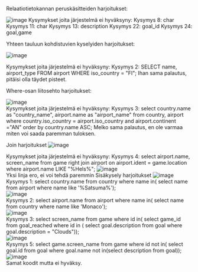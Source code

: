 Relaatiotietokannan peruskäsitteiden harjoitukset:

![image](https://github.com/user-attachments/assets/4a65f5a6-96a6-463b-b262-95139b9fb99f)
Kysymykset joita järjestelmä ei hyväksyny:
Kysymys 8: char
Kysymys 11: char
Kysymys 13: description
Kysymys 22: goal_id
Kysymys 24: goal,game

Yhteen tauluun kohdistuvien kyselyiden harjoitukset:

![image](https://github.com/user-attachments/assets/266e1eb7-f28e-4b6c-b320-c4c6d4789048)  

Kysymykset joita järjestelmä ei hyväksyny:
Kysymys 2: SELECT name, airport_type FROM airport WHERE iso_country = "FI";
Ihan sama palautus, pitäisi olla täydet pisteet.

Where-osan liitosehto harjoitukset:

![image](https://github.com/user-attachments/assets/866c3ef8-f835-418f-be42-5289038703f9)  
Kysymykset joita järjestelmä ei hyväksyny:
Kysymys 3: select country.name as "country_name", airport.name as "airport_name" from country, airport where country.iso_country = airport.iso_country and airport.continent ="AN" order by country.name ASC;
Melko sama palautus, en ole varmaa miten voi saada paremman tuloksen.

Join harjoitukset
![image](https://github.com/user-attachments/assets/69554717-3300-4b04-8ff9-9b84239ccbaf)  

Kysymykset joita järjestelmä ei hyväksyny:
Kysymys 4: select airport.name, screen_name from game right join airport on airport.ident = game.location where airport.name LIKE "%Hels%";
![image](https://github.com/user-attachments/assets/2166583e-e1c9-4bd7-af91-57d865842e1c)  
Yksi linja ero, ei voi tehdä paremmin
Sisäkysely harjoitukset
![image](https://github.com/user-attachments/assets/b23df9ea-5ab0-42ef-a40c-29abea74e427)   
Kysymys 1: select country.name from country where name in( select name from airport where name like '%Satsuma%');   
![image](https://github.com/user-attachments/assets/5852a106-fb56-41e6-b8fb-a0bbb66004c0)    
Kysymys 2: select airport.name from airport where name in( select name from country where name like 'Monaco');   
![image](https://github.com/user-attachments/assets/24c600d7-0627-4b08-83ee-9c0dfc4e4d5b)   
Kysymys 3: select screen_name from game where id in( select game_id from goal_reached where id in ( select goal.description from goal where goal.description = "Clouds"));   
![image](https://github.com/user-attachments/assets/7f3fb7be-ddae-471c-8ff1-3be5f4fc3a78)   
Kysymys 5: select game.screen_name from game where id not in( select goal.id from goal where goal.name not in(select description from goal));    
![image](https://github.com/user-attachments/assets/76886558-bf53-4d68-93bb-ced44342106a)   
Samat koodit mutta ei hyväksy.    



